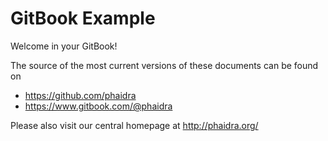 GitBook Example
=======

Welcome in your GitBook!

The source of the most current versions of these documents can be found on
* https://github.com/phaidra
* https://www.gitbook.com/@phaidra

Please also visit our central homepage at http://phaidra.org/

